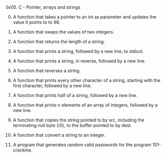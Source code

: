 0x05. C - Pointer, arrays and strings

0. A function that takes a pointer to an int as parameter and updates the value it points to to 98.

1. A function that swaps the values of two integers.

2. A function that returns the length of a string.

3. A function that prints a string, followed by a new line, to stdout.

4. A function that prints a string, in reverse, followed by a new line.

5. A function that reverses a string.

6. A function that prints every other character of a string, starting with the first character, followed by a new line.

7. A function that prints half of a string, followed by a new line.

8. A function that prints n elements of an array of integers, followed by a new line.

9. A function that copies the string pointed to by src, including the terminating null byte (\0), to the buffer pointed to by dest.

10. A function that convert a string to an integer.

11. A program that generates random valid passwords for the program 101-crackme.
